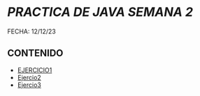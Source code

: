 # *PRACTICA DE JAVA SEMANA 2*

 FECHA: 12/12/23
## CONTENIDO

- [EJERCICIO1](Condicional.java)
- [Ejercio2](Condicional2.java)
- [Ejercio3](Ascii.java)
